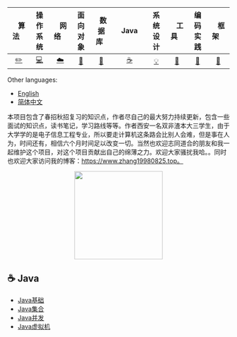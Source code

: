 | &nbsp;&nbsp;&nbsp;算法&nbsp;&nbsp;&nbsp; | 操作系统 | &nbsp;&nbsp;&nbsp;网络&nbsp;&nbsp;&nbsp; | 面向对象 | &nbsp;&nbsp;数据库&nbsp;&nbsp; | &nbsp;&nbsp;&nbsp;Java&nbsp;&nbsp;&nbsp; | 系统设计 | &nbsp;&nbsp;&nbsp;工具&nbsp;&nbsp;&nbsp; | 编码实践 | &nbsp;&nbsp;&nbsp;框架&nbsp;&nbsp;&nbsp; |
| :--------: | :---------: | :---------: | :---------: | :---------: | :---------:| :---------: | :-------: | :-------:| :------:|
| [:pencil2:](#pencil2-算法) | [:computer:](#computer-操作系统)|[:cloud:](#cloud-网络) | [:art:](#art-面向对象) |[:floppy_disk:](#floppy_disk-数据库)|  [:coffee:](#coffee-java)| [:bulb:](#bulb-系统设计)| [:wrench:](#wrench-工具)| [:watermelon:](#watermelon-编码实践)| [:rocket:](#rocket-框架) |


Other languages:

- [English](README.en-US.md)
- [简体中文](README.md)


本项目包含了春招秋招复习的知识点，作者尽自己的最大努力持续更新，包含一些面试的知识点，读书笔记，学习路线等等。作者西安一名双非渣本大三学生，由于大学学的是电子信息工程专业，所以要走计算机这条路会比别人会难，但是事在人为，时间还有，相信六个月时间足以改变一切。当然也欢迎志同道合的朋友和我一起维护这个项目，对这个项目贡献出自己的绵薄之力。欢迎大家骚扰我哈。。同时也欢迎大家访问我的博客：https://www.zhang19980825.top。
<div align="center">
    <img src="http://tu.027cgb.com/613363/wechat.png" width="200px">

</div> 



## :coffee: Java
- [Java基础](https://github.com/zhang19980825/Java-Road-to-God/blob/master/notes/Java%E5%9F%BA%E7%A1%80/Java%E5%9F%BA%E7%A1%80.md)
- [Java集合]()
- [Java并发](https://github.com/zhang19980825/Java-Road-to-God/blob/master/notes/Java%E5%B9%B6%E5%8F%91/Java%E5%B9%B6%E5%8F%91.md)
- [Java虚拟机](https://github.com/zhang19980825/Java-Road-to-God/blob/master/notes/Java%E8%99%9A%E6%8B%9F%E6%9C%BA/Java%E8%99%9A%E6%8B%9F%E6%9C%BA.md)
